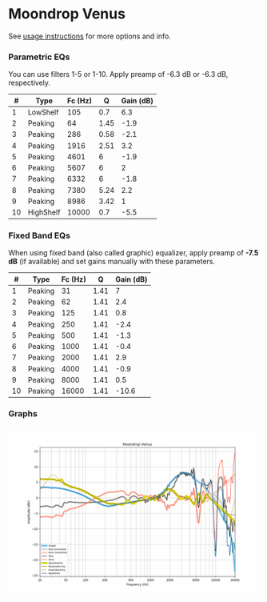 # Moondrop Venus
See [usage instructions](https://github.com/jaakkopasanen/AutoEq#usage) for more options and info.

### Parametric EQs
You can use filters 1-5 or 1-10. Apply preamp of -6.3 dB or -6.3 dB, respectively.

|   # | Type      |   Fc (Hz) |    Q |   Gain (dB) |
|-----|-----------|-----------|------|-------------|
|   1 | LowShelf  |       105 | 0.7  |         6.3 |
|   2 | Peaking   |        64 | 1.45 |        -1.9 |
|   3 | Peaking   |       286 | 0.58 |        -2.1 |
|   4 | Peaking   |      1916 | 2.51 |         3.2 |
|   5 | Peaking   |      4601 | 6    |        -1.9 |
|   6 | Peaking   |      5607 | 6    |         2   |
|   7 | Peaking   |      6332 | 6    |        -1.8 |
|   8 | Peaking   |      7380 | 5.24 |         2.2 |
|   9 | Peaking   |      8986 | 3.42 |         1   |
|  10 | HighShelf |     10000 | 0.7  |        -5.5 |

### Fixed Band EQs
When using fixed band (also called graphic) equalizer, apply preamp of **-7.5 dB** (if available) and set gains manually with these parameters.

|   # | Type    |   Fc (Hz) |    Q |   Gain (dB) |
|-----|---------|-----------|------|-------------|
|   1 | Peaking |        31 | 1.41 |         7   |
|   2 | Peaking |        62 | 1.41 |         2.4 |
|   3 | Peaking |       125 | 1.41 |         0.8 |
|   4 | Peaking |       250 | 1.41 |        -2.4 |
|   5 | Peaking |       500 | 1.41 |        -1.3 |
|   6 | Peaking |      1000 | 1.41 |        -0.4 |
|   7 | Peaking |      2000 | 1.41 |         2.9 |
|   8 | Peaking |      4000 | 1.41 |        -0.9 |
|   9 | Peaking |      8000 | 1.41 |         0.5 |
|  10 | Peaking |     16000 | 1.41 |       -10.6 |

### Graphs
![](./Moondrop%20Venus.png)

